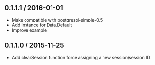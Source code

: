 0.1.1.1 / 2016-01-01
--------------------

- Make compatible with postgresql-simple-0.5
- Add instance for Data.Default
- Improve example

0.1.1.0 / 2015-11-25
--------------------

- Add clearSession function force assigning a new session/session ID
